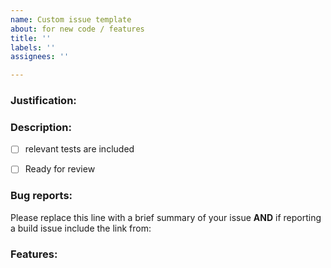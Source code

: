 ```yaml
---
name: Custom issue template
about: for new code / features
title: ''
labels: ''
assignees: ''

---
```


### Justification:
<!-- Please describe why the PR is being made -->

### Description:
<!-- Please describe a list of changes that describe the pr -->

- [ ] relevant tests are included
- [ ] Ready for review


<!-- You can erase any parts of this template not applicable to your Issue. -->

### Bug reports:

Please replace this line with a brief summary of your issue **AND** if reporting a build issue include the link from:

### Features:
